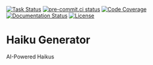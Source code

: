 [![Task Status](https://firefox-ci-tc.services.mozilla.com/api/github/v1/repository/mozilla-releng/firefox-ci-playground/main/badge.svg)](https://firefox-ci-tc.services.mozilla.com/api/github/v1/repository/mozilla-releng/firefox-ci-playground/main/latest)
[![pre-commit.ci status](https://results.pre-commit.ci/badge/github/mozilla-releng/firefox-ci-playground/main.svg)](https://results.pre-commit.ci/latest/github/mozilla-releng/firefox-ci-playground/main)
[![Code Coverage](https://codecov.io/gh/mozilla-releng/firefox-ci-playground/branch/main/graph/badge.svg?token=GJIV52ZQNP)](https://codecov.io/gh/mozilla-releng/firefox-ci-playground)
[![Documentation Status](https://readthedocs.org/projects/haiku-generator/badge/?version=latest)](https://haiku-generator.readthedocs.io/en/latest/?badge=latest)
[![License](https://img.shields.io/badge/license-MPL%202.0-orange.svg)](http://mozilla.org/MPL/2.0)

# Haiku Generator

AI-Powered Haikus
